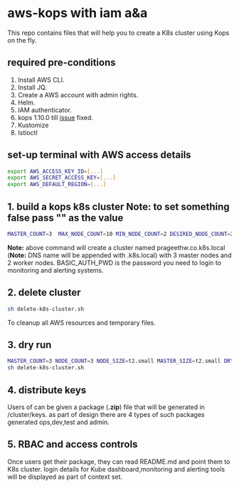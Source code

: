 # aws-kops with iam a&a

This repo contains files that will help you to create a K8s cluster using Kops on the fly.

## required pre-conditions

1. Install AWS CLI.
2. Install JQ.
3. Create a AWS account with admin rights.
4. Helm.
5. IAM authenticator.
6. kops 1.10.0 till [issue](https://github.com/kubernetes/kops/pull/6201) fixed.
7. Kustomize
8. Istioctl

## set-up terminal with AWS access details

```bash
export AWS_ACCESS_KEY_ID=[...]
export AWS_SECRET_ACCESS_KEY=[...]
export AWS_DEFAULT_REGION=[...]
```

## 1.  build a kops k8s cluster Note: to set something false pass "" as the value

```bash
MASTER_COUNT=3  MAX_NODE_COUNT=10 MIN_NODE_COUNT=2 DESIRED_NODE_COUNT=2 NODE_TYPE=t3.medium MASTER_TYPE=t2.small MY_ORG_DNS_NAME=prageethw.co USE_HELM=true UPDATE_ISTIO_MESH="" INSTALL_ISTIO_MESH=true BASIC_AUTH_PWD=abcd1234 time sh -x build-k8s-cluster.sh
```

**Note:**
above command will create a cluster named prageethw.co.k8s.local (**Note:** DNS name will be appended with .k8s.local) with 3 master nodes and 2 worker nodes.
BASIC_AUTH_PWD is the password you need to login to monitoring and alerting systems.

## 2.  delete cluster

```bash
sh delete-k8s-cluster.sh
```

To cleanup all AWS resources and temporary files.

## 3. dry run

```bash
MASTER_COUNT=3 NODE_COUNT=3 NODE_SIZE=t2.small MASTER_SIZE=t2.small DRY_RUN=true MY_ORG_DNS_NAME=prageethw.co USE_HELM=true sh -x build-k8s-cluster.sh
sh delete-k8s-cluster.sh
```

## 4. distribute keys

Users of can be given a package (**.zip**) file that will be generated in /cluster/keys. as part of design there are 4 types of such packages generated ops,dev,test and admin.

## 5. RBAC and access controls

Once users get their package, they can read README.md and point them to K8s cluster. login details for Kube dashboard,monitoring and alerting tools will be displayed as part of context set.
